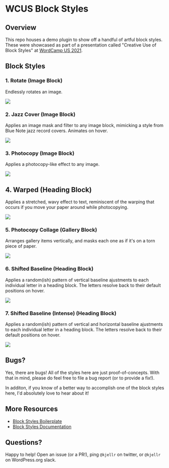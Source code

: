 # WCUS Block Styles

## Overview

This repo houses a demo plugin to show off a handful of artful block styles. These were showcased as part of a presentation called "Creative Use of Block Styles" at [WordCamp US 2021](http://us.wordcamp.org/2021/).

## Block Styles

### 1. Rotate (Image Block)

Endlessly rotates an image. 

![](https://cldup.com/6h9Cqj_Y0j.gif)

### 2. Jazz Cover (Image Block)

Applies an image mask and filter to any image block, mimicking a style from Blue Note jazz record covers. Animates on hover. 

![](https://cldup.com/qseV9ZbrpL.gif)

### 3. Photocopy (Image Block)

Applies a photocopy-like effect to any image. 

![](https://cldup.com/KIcTCCrfdW.gif)

## 4. Warped (Heading Block)

Applies a stretched, wavy effect to text, reminiscent of the warping that occurs if you move your paper around while photocopying. 

![](https://cldup.com/DelMMyadnv.gif)

### 5. Photocopy Collage (Gallery Block)

Arranges gallery items vertically, and masks each one as if it's on a torn piece of paper. 

![](https://cldup.com/fa9Qx8vGjr.gif)

### 6. Shifted Baseline (Heading Block)

Applies a random(ish) pattern of vertical baseline ajustments to each individual letter in a heading block. The letters resolve back to their default positions on hover. 

![](https://cldup.com/Z9A9WFyQYd.gif)

### 7. Shifted Baseline (Intense) (Heading Block)

Applies a random(ish) pattern of vertical and horizontal baseline ajustments to each individual letter in a heading block. The letters resolve back to their default positions on hover. 

![](https://cldup.com/3NzLIh5GvD.gif)

## Bugs?

Yes, there are bugs! All of the styles here are just proof-of-concepts. With that in mind, please do feel free to file a bug report (or to provide a fix!). 

In additon, if you know of a better way to accomplish one of the block styles here, I'd absolutely love to hear about it!

## More Resources

- [Block Styles Boilerplate](https://github.com/Automattic/gutenberg-block-styles)
- [Block Styles Documentation](https://developer.wordpress.org/block-editor/reference-guides/block-api/block-styles/)

## Questions? 

Happy to help! Open an issue (or a PR!), ping `@kjellr` on twitter, or `@kjellr` on WordPress.org slack. 
